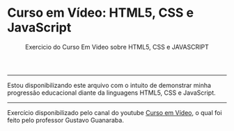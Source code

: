 # Curso em Vídeo: HTML5, CSS e JavaScript
<header>
 <p>Exercicio do Curso Em Video sobre HTML5, CSS e JAVASCRIPT</p>
</header>
<hr>
<article>
    <p>Estou disponibilizando este arquivo com o intuito de demonstrar minha progressão educacional diante da linguagens HTML5, CSS e JavaScript.</p>
</article>
<hr>
<footer>
    <p>Exercício disponibilizado pelo canal do youtube <a href="https://www.youtube.com/channel/UCrWvhVmt0Qac3HgsjQK62FQ">Curso em Vídeo</a>, o qual foi feito pelo professor Gustavo Guanaraba.</p>
</footer>
